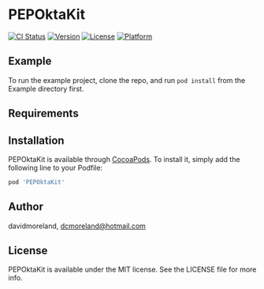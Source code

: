 # PEPOktaKit

[![CI Status](https://img.shields.io/travis/davidmoreland/PEPOktaKit.svg?style=flat)](https://travis-ci.org/davidmoreland/PEPOktaKit)
[![Version](https://img.shields.io/cocoapods/v/PEPOktaKit.svg?style=flat)](https://cocoapods.org/pods/PEPOktaKit)
[![License](https://img.shields.io/cocoapods/l/PEPOktaKit.svg?style=flat)](https://cocoapods.org/pods/PEPOktaKit)
[![Platform](https://img.shields.io/cocoapods/p/PEPOktaKit.svg?style=flat)](https://cocoapods.org/pods/PEPOktaKit)

## Example

To run the example project, clone the repo, and run `pod install` from the Example directory first.

## Requirements

## Installation

PEPOktaKit is available through [CocoaPods](https://cocoapods.org). To install
it, simply add the following line to your Podfile:

```ruby
pod 'PEPOktaKit'
```

## Author

davidmoreland, dcmoreland@hotmail.com

## License

PEPOktaKit is available under the MIT license. See the LICENSE file for more info.
